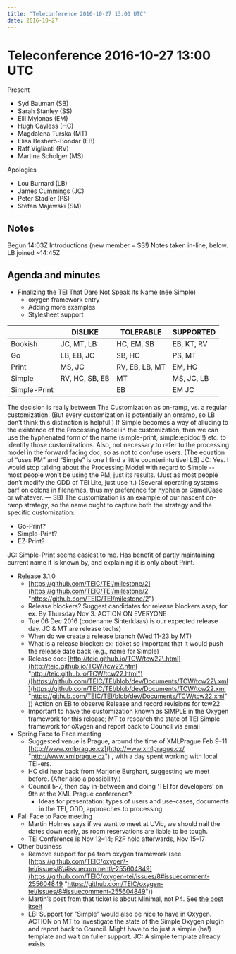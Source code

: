 ```yaml
---
title: "Teleconference 2016-10-27 13:00 UTC"
date: 2016-10-27
---
```

# Teleconference 2016-10-27 13:00 UTC





Present


* Syd Bauman (SB)
* Sarah Stanley (SS)
* Elli Mylonas (EM)
* Hugh Cayless (HC)
* Magdalena Turska (MT)
* Elisa Beshero\-Bondar (EB)
* Raff Viglianti (RV)
* Martina Scholger (MS)


Apologies


* Lou Burnard (LB)
* James Cummings (JC)
* Peter Stadler (PS)
* Stefan Majewski (SM)




Notes
-----


Begun 14:03Z
Introductions (new member \= SS!)
Notes taken in\-line, below.
LB joined \~14:45Z


Agenda and minutes
------------------


* Finalizing the TEI That Dare Not Speak Its Name (née Simple)
	+ oxygen framework entry
	+ Adding more examples
	+ Stylesheet support





|  | DISLIKE | TOLERABLE | SUPPORTED |
| --- | --- | --- | --- |
| Bookish | JC, MT, LB | HC, EM, SB | EB, KT, RV |
| Go | LB, EB, JC | SB, HC | PS, MT |
| Print | MS, JC | RV, EB, LB, MT | EM, HC |
| Simple | RV, HC, SB, EB | MT | MS, JC, LB |
| Simple\-Print |  | EB | EM JC |



The decision is really between The Customization as on\-ramp, vs. a regular customization.
 (But every customization is potentially an onramp, so LB don’t think this distinction
 is helpful.)
If Simple becomes a way of alluding to the existence of the Processing Model in the
 customization, then we can use the hyphenated form of the name (simple\-print, simple:epidoc!!)
 etc. to identify those customizations. Also, not necessary to refer to the processing
 model in the forward facing doc, so as not to confuse users. (The equation of “uses
 PM” and “Simple” is one I find a little counterintuitive! LB) JC: Yes. I would stop
 talking about the Processing Model with regard to Simple \-\- most people won’t be using
 the PM, just its results. (Just as most people don’t modify the ODD of TEI Lite, just
 use it.)
(Several operating systems barf on colons in filenames, thus my preference for hyphen
 or CamelCase or whatever. — SB)
The customization is an example of our nascent on\-ramp strategy, so the name ought
 to capture both the strategy and the specific customization:
* Go\-Print?
* Simple\-Print?
* EZ\-Print?


JC: Simple\-Print seems easiest to me. Has benefit of partly maintaining current name
 it is known by, and explaining it is only about Print.

* Release 3\.1\.0
	+ [https://github.com/TEIC/TEI/milestone/2](https://github.com/TEIC/TEI/milestone/2 "https://github.com/TEIC/TEI/milestone/2")
	+ Release blockers? Suggest candidates for release blockers asap, for ex. By Thursday
	 Nov 3\. ACTION ON EVERYONE
	+ Tue 06 Dec 2016 (codename Sinterklaas) is our expected release day. JC \& MT are release
	 techs)
	+ When do we create a release branch (Wed 11\-23 by MT)
	+ What is a release blocker: ex: ticket so important that it would push the release
	 date back (e.g., name for Simple)
	+ Release doc: [http://teic.github.io/TCW/tcw22\.html](http://teic.github.io/TCW/tcw22.html "http://teic.github.io/TCW/tcw22.html")([https://github.com/TEIC/TEI/blob/dev/Documents/TCW/tcw22\.xml](https://github.com/TEIC/TEI/blob/dev/Documents/TCW/tcw22.xml "https://github.com/TEIC/TEI/blob/dev/Documents/TCW/tcw22.xml")) Action on EB to observe Release and record revisions for tcw22
	+ Important to have the customization known as SIMPLE in the Oxygen framework for this
	 release; MT to research the state of TEI Simple framework for oXygen and report back
	 to Council via email
* Spring Face to Face meeting
	+ Suggested venue is Prague, around the time of XMLPrague Feb 9–11 [http://www.xmlprague.cz](http://www.xmlprague.cz/ "http://www.xmlprague.cz") , with a day spent working with local TEI\-ers.
	+ HC did hear back from Marjorie Burghart, suggesting we meet before. (After also a
	 possibility.)
	+ Council 5\-7, then day in\-between and doing ‘TEI for developers’ on 9th at the XML
	 Prague conference?
		- Ideas for presentation: types of users and use\-cases, documents in the TEI, ODD, approaches
		 to processing
* Fall Face to Face meeting
	+ Martin Holmes says if we want to meet at UVic, we should nail the dates down early,
	 as room reservations are liable to be tough.
	+ TEI Conference is Nov 12–14; F2F hold afterwards, Nov 15–17
* Other business
	+ Remove support for p4 from oxygen framework (see [https://github.com/TEIC/oxygen\-tei/issues/8\#issuecomment\-255604849](https://github.com/TEIC/oxygen-tei/issues/8#issuecomment-255604849 "https://github.com/TEIC/oxygen-tei/issues/8#issuecomment-255604849"))
	+ Martin’s post from that ticket is about Minimal, not P4\. See [the post itself](https://listserv.brown.edu/?A2=tei-l;8ef50537.1610 "the post itself")
	+ LB: Support for "Simple" would also be nice to have in Oxygen. ACTION on MT to investigate
	 the state of the Simple Oxygen plugin and report back to Council. Might have to do
	 just a simple (ha!) template and wait on fuller support. JC: A simple template already
	 exists.






